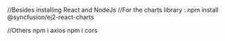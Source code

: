 //Besides installing React and NodeJs
//For the charts library :
npm install @syncfusion/ej2-react-charts

//Others
npm i axios
npm i cors 
